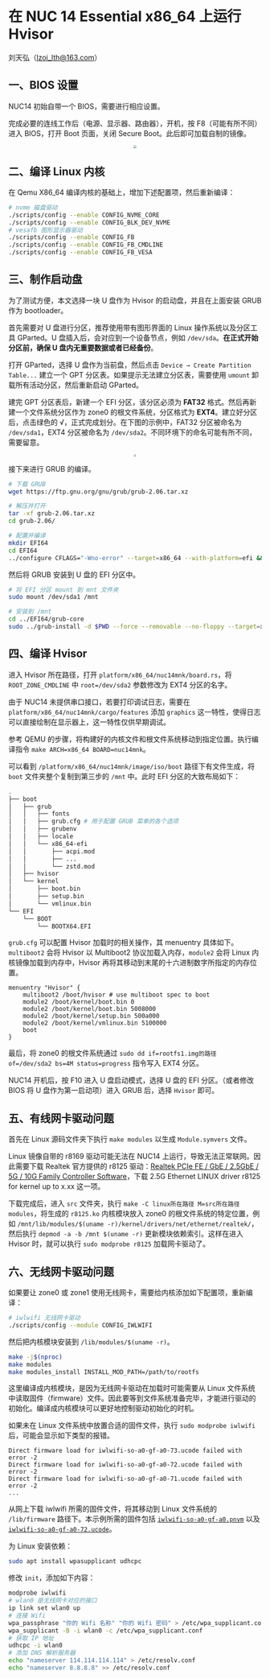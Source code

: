 # 在 NUC 14 Essential x86_64 上运行 Hvisor

刘天弘（lzoi_lth@163.com）

## 一、BIOS 设置

NUC14 初始自带一个 BIOS，需要进行相应设置。

完成必要的连线工作后（电源、显示器、路由器），开机，按 F8（可能有所不同）进入 BIOS，打开 Boot 页面，关闭 Secure Boot。此后即可加载自制的镜像。

<div align="center">
<img src="./img/nuc14bios.jpg"  style="zoom: 40%;" />
</div>


## 二、编译 Linux 内核

在 Qemu X86_64 编译内核的基础上，增加下述配置项，然后重新编译：

```bash
# nvme 磁盘驱动
./scripts/config --enable CONFIG_NVME_CORE
./scripts/config --enable CONFIG_BLK_DEV_NVME
# vesafb 图形显示器驱动
./scripts/config --enable CONFIG_FB
./scripts/config --enable CONFIG_FB_CMDLINE
./scripts/config --enable CONFIG_FB_VESA
```


## 三、制作启动盘

为了测试方便，本文选择一块 U 盘作为 Hvisor 的启动盘，并且在上面安装 GRUB 作为 bootloader。

首先需要对 U 盘进行分区，推荐使用带有图形界面的 Linux 操作系统以及分区工具 GParted。U 盘插入后，会对应到一个设备节点，例如 `/dev/sda`。**在正式开始分区前，确保 U 盘内无重要数据或者已经备份**。

打开 GParted，选择 U 盘作为当前盘，然后点击 `Device → Create Partition Table...` 建立一个 GPT 分区表。如果提示无法建立分区表，需要使用 `umount` 卸载所有活动分区，然后重新启动 GParted。

建完 GPT 分区表后，新建一个 EFI 分区，该分区必须为 **FAT32** 格式。然后再新建一个文件系统分区作为 zone0 的根文件系统，分区格式为 **EXT4**。建立好分区后，点击绿色的 √，正式完成划分。在下图的示例中，FAT32 分区被命名为 `/dev/sda1`，EXT4 分区被命名为 `/dev/sda2`。不同环境下的命名可能有所不同，需要留意。

<div align="center">
<img src="./img/nuc14gparted.jpg"  style="zoom: 30%;" />
</div>

接下来进行 GRUB 的编译。

```bash
# 下载 GRUB
wget https://ftp.gnu.org/gnu/grub/grub-2.06.tar.xz

# 解压并打开
tar -xf grub-2.06.tar.xz
cd grub-2.06/

# 配置并编译
mkdir EFI64
cd EFI64
../configure CFLAGS="-Wno-error" --target=x86_64 --with-platform=efi && make -j$(nproc)
```

然后将 GRUB 安装到 U 盘的 EFI 分区中。

```bash
# 将 EFI 分区 mount 到 mnt 文件夹
sudo mount /dev/sda1 /mnt

# 安装到 /mnt
cd ../EFI64/grub-core
sudo ../grub-install -d $PWD --force --removable --no-floppy --target=x86_64-efi --boot-directory=/mnt/boot --efi-directory=/mnt
```

## 四、编译 Hvisor

进入 Hvisor 所在路径，打开 `platform/x86_64/nuc14mnk/board.rs`，将 `ROOT_ZONE_CMDLINE` 中 `root=/dev/sda2` 参数修改为 EXT4 分区的名字。

由于 NUC14 未提供串口接口，若要打印调试日志，需要在 `platform/x86_64/nuc14mnk/cargo/features` 添加 `graphics` 这一特性，使得日志可以直接绘制在显示器上，这一特性仅供早期调试。

参考 QEMU 的步骤，将构建好的内核文件和根文件系统移动到指定位置。执行编译指令 `make ARCH=x86_64 BOARD=nuc14mnk`。

可以看到 `/platform/x86_64/nuc14mnk/image/iso/boot` 路径下有文件生成，将 `boot` 文件夹整个复制到第三步的 `/mnt` 中。此时 EFI 分区的大致布局如下：

```bash
.
├── boot
│   ├── grub
│   │   ├── fonts
│   │   ├── grub.cfg # 用于配置 GRUB 菜单的各个选项
│   │   ├── grubenv
│   │   ├── locale
│   │   └── x86_64-efi
│   │       ├── acpi.mod
│   │       ├── ...
│   │       └── zstd.mod
│   ├── hvisor
│   └── kernel
│       ├── boot.bin
│       ├── setup.bin
│       └── vmlinux.bin 
└── EFI
    └── BOOT
        └── BOOTX64.EFI
```

`grub.cfg` 可以配置 Hvisor 加载时的相关操作，其 menuentry 具体如下。`multiboot2` 会将 Hvisor 以 Multiboot2 协议加载入内存，`module2` 会将 Linux 内核镜像加载到内存中，Hvisor 再将其移动到末尾的十六进制数字所指定的内存位置。

```
menuentry "Hvisor" {
    multiboot2 /boot/hvisor # use multiboot spec to boot
    module2 /boot/kernel/boot.bin 0
    module2 /boot/kernel/boot.bin 5008000
    module2 /boot/kernel/setup.bin 500a000
    module2 /boot/kernel/vmlinux.bin 5100000
    boot
}
```

最后，将 zone0 的根文件系统通过 `sudo dd if=rootfs1.img的路径 of=/dev/sda2 bs=4M status=progress` 指令写入 EXT4 分区。

NUC14 开机后，按 F10 进入 U 盘启动模式，选择 U 盘的 EFI 分区。（或者修改 BIOS 将 U 盘作为第一启动项）进入 GRUB 后，选择 `Hvisor` 即可。

## 五、有线网卡驱动问题

首先在 Linux 源码文件夹下执行 `make modules` 以生成 `Module.symvers` 文件。

Linux 镜像自带的 r8169 驱动可能无法在 NUC14 上运行，导致无法正常联网。因此需要下载 Realtek 官方提供的 r8125 驱动：[Realtek PCIe FE / GbE / 2.5GbE / 5G / 10G Family Controller Software](https://www.realtek.com/Download/List?cate_id=584)，下载 2.5G Ethernet LINUX driver r8125 for kernel up to x.xx 这一项。

下载完成后，进入 `src` 文件夹，执行 `make -C linux所在路径 M=src所在路径 modules`，将生成的 `r8125.ko` 内核模块放入 zone0 的根文件系统的特定位置，例如 `/mnt/lib/modules/$(uname -r)/kernel/drivers/net/ethernet/realtek/`，然后执行 `depmod -a -b /mnt $(uname -r)` 更新模块依赖索引。这样在进入 Hvisor 时，就可以执行 `sudo modprobe r8125` 加载网卡驱动了。

## 六、无线网卡驱动问题

如果要让 zone0 或 zone1 使用无线网卡，需要给内核添加如下配置项，重新编译：

```bash
# iwlwifi 无线网卡驱动
./scripts/config --module CONFIG_IWLWIFI
```

然后把内核模块安装到 `/lib/modules/$(uname -r)`。

```bash
make -j$(nproc)
make modules
make modules_install INSTALL_MOD_PATH=/path/to/rootfs
```

这里编译成内核模块，是因为无线网卡驱动在加载时可能需要从 Linux 文件系统中读取固件（firmware）文件。因此要等到文件系统准备完毕，才能进行驱动的初始化。编译成内核模块可以更好地控制驱动初始化的时机。

如果未在 Linux 文件系统中放置合适的固件文件，执行 `sudo modprobe iwlwifi` 后，可能会显示如下类型的报错。

```
Direct firmware load for iwlwifi-so-a0-gf-a0-73.ucode failed with error -2
Direct firmware load for iwlwifi-so-a0-gf-a0-72.ucode failed with error -2
Direct firmware load for iwlwifi-so-a0-gf-a0-71.ucode failed with error -2
...
```

从网上下载 iwlwifi 所需的固件文件，将其移动到 Linux 文件系统的 `/lib/firmware` 路径下。本示例所需的固件包括 [`iwlwifi-so-a0-gf-a0.pnvm`](https://github.com/crojewsk-intel/linux-firmware/blob/main/iwlwifi-so-a0-gf-a0.pnvm) 以及 [`iwlwifi-so-a0-gf-a0-72.ucode`](https://github.com/crojewsk-intel/linux-firmware/blob/main/iwlwifi-so-a0-gf-a0-72.ucode)。

为 Linux 安装依赖：

```bash
sudo apt install wpasupplicant udhcpc
```

修改 `init`，添加如下内容：

```bash
modprobe iwlwifi
# wlan0 是无线网卡对应的接口
ip link set wlan0 up
# 连接 Wifi
wpa_passphrase "你的 Wifi 名称" "你的 Wifi 密码" > /etc/wpa_supplicant.conf
wpa_supplicant -B -i wlan0 -c /etc/wpa_supplicant.conf
# 获取 IP 地址
udhcpc -i wlan0
# 添加 DNS 解析服务器
echo "nameserver 114.114.114.114" > /etc/resolv.conf
echo "nameserver 8.8.8.8" >> /etc/resolv.conf
```